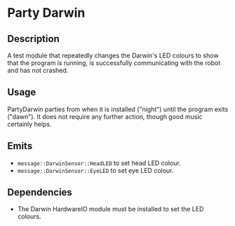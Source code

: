 Party Darwin
============

## Description

A test module that repeatedly changes the Darwin's LED colours to show that
the program is running, is successfully communicating with the robot and has
not crashed.

## Usage

PartyDarwin parties from when it is installed ("night") until the program exits
("dawn"). It does not require any further action, though good music certainly
helps.

## Emits

* `message::DarwinSensor::HeadLED` to set head LED colour.
* `message::DarwinSensor::EyeLED` to set eye LED colour.

## Dependencies

* The Darwin HardwareIO module must be installed to set the LED colours.

